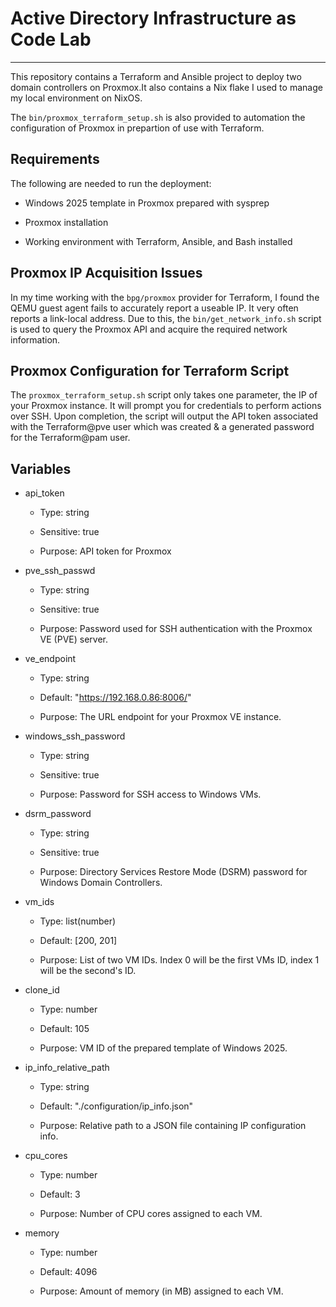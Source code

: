 # Active Directory Infrastructure as Code Lab
---

This repository contains a Terraform and Ansible project to deploy two domain controllers on Proxmox.It also contains a Nix flake I used to manage my local environment on NixOS.

The `bin/proxmox_terraform_setup.sh` is also provided to automation the configuration of Proxmox in prepartion of use with Terraform. 

## Requirements

The following are needed to run the deployment:

- Windows 2025 template in Proxmox prepared with sysprep

- Proxmox installation

- Working environment with Terraform, Ansible, and Bash installed

## Proxmox IP Acquisition Issues

In my time working with the `bpg/proxmox` provider for Terraform, I found the QEMU guest agent fails to accurately report a useable IP. It very often reports a link-local address. Due to this, the `bin/get_network_info.sh` script is used to query the Proxmox API and acquire the required network information.


## Proxmox Configuration for Terraform Script

The `proxmox_terraform_setup.sh` script only takes one parameter, the IP of your Proxmox instance. It will prompt you for credentials to perform actions over SSH. Upon completion, the script will output the API token associated with the Terraform@pve user which was created & a generated password for the Terraform@pam user.

## Variables

- api_token

    - Type: string

    - Sensitive: true

    - Purpose: API token for Proxmox
  
- pve_ssh_passwd

    - Type: string

    - Sensitive: true

    - Purpose: Password used for SSH authentication with the Proxmox VE (PVE) server.

- ve_endpoint

    - Type: string

    - Default: "https://192.168.0.86:8006/"

    - Purpose: The URL endpoint for your Proxmox VE instance.

- windows_ssh_password

    - Type: string

    - Sensitive: true

    - Purpose: Password for SSH access to Windows VMs.

- dsrm_password

    - Type: string

    - Sensitive: true

    - Purpose: Directory Services Restore Mode (DSRM) password for Windows Domain Controllers.

- vm_ids

    - Type: list(number)

    - Default: [200, 201]

    - Purpose: List of two VM IDs. Index 0 will be the first VMs ID, index 1 will be the second's ID.

- clone_id

    - Type: number

    - Default: 105

    - Purpose: VM ID of the prepared template of Windows 2025.

- ip_info_relative_path

    - Type: string

    - Default: "./configuration/ip_info.json"

    - Purpose: Relative path to a JSON file containing IP configuration info.

- cpu_cores

    - Type: number

    - Default: 3

    - Purpose: Number of CPU cores assigned to each VM.

- memory

    - Type: number

    - Default: 4096

    - Purpose: Amount of memory (in MB) assigned to each VM.
